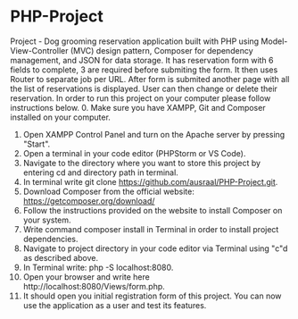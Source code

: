 # PHP-Project
Project - Dog grooming reservation application built with PHP using Model-View-Controller (MVC) design pattern, Composer for dependency management, and JSON for data storage. It has reservation form with 6 fields to complete, 3 are required before submiting the form. It then uses Router to separate job per URL. After form is submited another page with all the list of reservations is displayed. User can then change or delete their reservation. 
In order to run this project on your computer please follow instructions below.
0. Make sure you have XAMPP, Git and Composer installed on your computer.
1. Open XAMPP Control Panel and turn on the Apache server by pressing "Start".
2. Open a terminal in your code editor (PHPStorm or VS Code).
3. Navigate to the directory where you want to store this project by entering cd and directory path in terminal.
4. In terminal write git clone <https://github.com/ausraal/PHP-Project.git>.
5. Download Composer from the official website: https://getcomposer.org/download/
6. Follow the instructions provided on the website to install Composer on your system.
7. Write command composer install in Terminal in order to install project dependencies.
8. Navigate to project directory in your code editor via Terminal using "c"d as described above.
9. In Terminal write: php -S localhost:8080.
10. Open your browser and write here http://localhost:8080/Views/form.php.
11. It should open you initial registration form of this project.
You can now use the application as a user and test its features.
